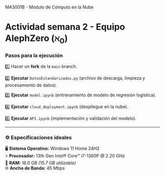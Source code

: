 MA3001B - Módulo de Cómputo en la Nube
# **Actividad semana 2 - Equipo AlephZero ($ℵ_0$)**

### Pasos para la ejecución

1️⃣ Hacer un **fork** de la `main` branch.

2️⃣ **Ejecutar** `DatosEstandarizados.py` (archivo de descarga, limpieza y procesamiento de datos).

3️⃣ **Ejecutar** `model.ipynb` (entrenamiento de modelo de regresión logística).

4️⃣ **Ejecutar** `cloud_deployment.ipynb` (despliegue en la nube).

5️⃣ **Ejecutar** `API.ipynb` (implementación y validación del modelo).

---

### ⚙️ Especificaciones ideales

🖥️ **Sistema Operativo:** Windows 11 Home 24H2  
⚡ **Procesador:** 13th Gen Intel® Core™ i7-1360P @ 2.20 GHz  
💾 **RAM:** 16.0 GB *(15.7 GB utilizable)*  
🌐 **Ancho de Banda:** 45 Mbps 
